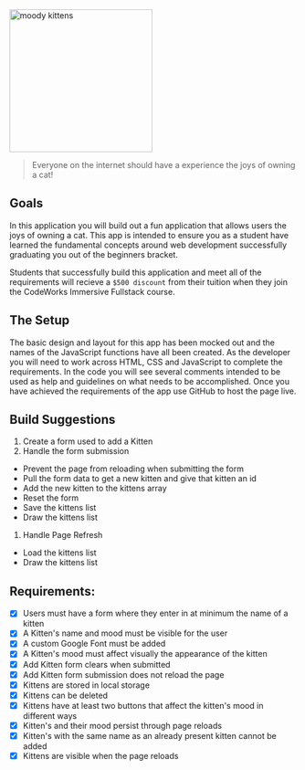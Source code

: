 <div class="text-center">
	<img src="https://codeworks.blob.core.windows.net/public/assets/img/projects/moody-logo.png" alt="moody kittens" height="250">
</div>

> Everyone on the internet should have a experience the joys of owning a cat!

## Goals
In this application you will build out a fun application that allows users the joys of owning a cat. This app is intended to ensure you as a student have learned the fundamental concepts around web development successfully graduating you out of the beginners bracket.

Students that successfully build this application and meet all of the requirements will recieve a `$500 discount` from their tuition when they join the CodeWorks Immersive Fullstack course. 

## The Setup
The basic design and layout for this app has been mocked out and the names of the JavaScript functions have all been created. As the developer you will need to work across HTML, CSS and JavaScript to complete the requirements. In the code you will see several comments intended to be used as help and guidelines on what needs to be accomplished. Once you have achieved the requirements of the app use GitHub to host the page live.

## Build Suggestions
1. Create a form used to add a Kitten
1. Handle the form submission
  - Prevent the page from reloading when submitting the form
  - Pull the form data to get a new kitten and give that kitten an id
  - Add the new kitten to the kittens array
  - Reset the form
  - Save the kittens list
  - Draw the kittens list
1. Handle Page Refresh
  - Load the kittens list
  - Draw the kittens list

## Requirements: 
- [x] Users must have a form where they enter in at minimum the name of a kitten 
- [x] A Kitten's name and mood must be visible for the user 
- [x] A custom Google Font must be added 
- [X] A Kitten's mood must affect visually the appearance of the kitten 
- [X] Add Kitten form clears when submitted 
- [X] Add Kitten form submission does not reload the page 
- [X] Kittens are stored in local storage 
- [X] Kittens can be deleted 
- [X] Kittens have at least two buttons that affect the kitten's mood in different ways 
- [x] Kitten's and their mood persist through page reloads 
- [x] Kitten's with the same name as an already present kitten cannot be added 
- [x] Kittens are visible when the page reloads
